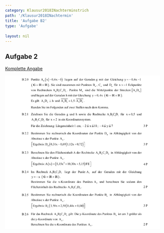 ```yaml
---
category: Klausur2018INachterminstrich
path: '/Klausur2018INachtermin'
title: 'Aufgabe B2'
type: 'Aufgabe'

layout: nil
---
```


## Aufgabe 2
<p> <a href="https://www.isb.bayern.de/download/21251/2018_mi_nt.pdf"> Komplette Angabe </a> </p>
<img src="./Aufgabenstellungen/2018_mi_nt/2018_mi_nt_b2.png">


